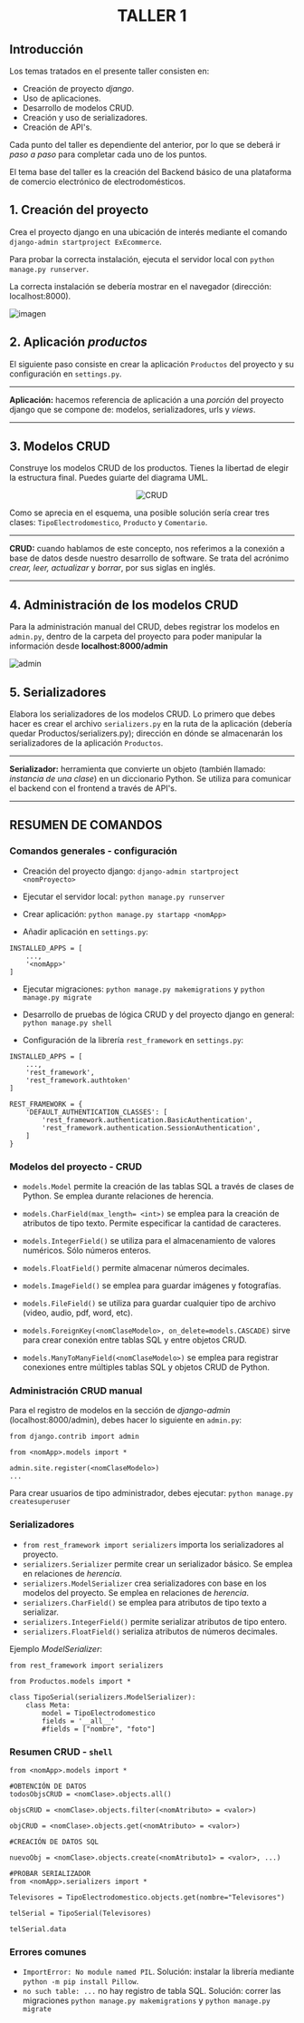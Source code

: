<div align="center">
    <h1>TALLER 1</h1>
</div>

## Introducción

Los temas tratados en el presente taller consisten en:

* Creación de proyecto _django_.
* Uso de aplicaciones.
* Desarrollo de modelos CRUD.
* Creación y uso de serializadores.
* Creación de API's.

Cada punto del taller es dependiente del anterior, por lo que se deberá ir _paso a paso_ para completar cada uno de los puntos.

El tema base del taller es la creación del Backend básico de una plataforma de comercio electrónico de electrodomésticos.

## 1. Creación del proyecto

Crea el proyecto django en una ubicación de interés mediante el comando `django-admin startproject ExEcommerce`.

Para probar la correcta instalación, ejecuta el servidor local con `python manage.py runserver`.

La correcta instalación se debería mostrar en el navegador (dirección: localhost:8000).

![imagen](./Images/django_install.PNG)

## 2. Aplicación _productos_

El siguiente paso consiste en crear la aplicación `Productos` del proyecto y su configuración en `settings.py`.

---

__Aplicación:__ hacemos referencia de aplicación a una _porción_ del proyecto django que se compone de: modelos, serializadores, urls y _views_.

---

## 3. Modelos CRUD

Construye los modelos CRUD de los productos. Tienes la libertad de elegir la estructura final. Puedes guiarte del diagrama UML.

<div align="center">

![CRUD](./Images/UML_CRUD.png)

</div>

Como se aprecia en el esquema, una posible solución sería crear tres clases: `TipoElectrodomestico`, `Producto` y `Comentario`.

---

__CRUD:__ cuando hablamos de este concepto, nos referimos a la conexión a base de datos desde nuestro desarrollo de software. Se trata del acrónimo _crear, leer, actualizar_ y _borrar_, por sus siglas en inglés.

---


## 4. Administración de los modelos CRUD

Para la administración manual del CRUD, debes registrar los modelos en `admin.py`, dentro de la carpeta del proyecto para poder manipular la información desde __localhost:8000/admin__


![admin](./Images/admin.PNG)

## 5. Serializadores

Elabora los serializadores de los modelos CRUD. Lo primero que debes hacer es crear el archivo `serializers.py` en la ruta de la aplicación (debería quedar Productos/serializers.py); dirección en dónde se almacenarán los serializadores de la aplicación `Productos`.



---
__Serializador:__ herramienta que convierte un objeto (también llamado: _instancia de una clase_) en un diccionario Python. Se utiliza para comunicar el backend con el frontend a través de API's.

---

## __RESUMEN DE COMANDOS__

### Comandos generales - configuración

* Creación del proyecto django: `django-admin startproject <nomProyecto>`

* Ejecutar el servidor local: `python manage.py runserver`

* Crear aplicación: `python manage.py startapp <nomApp>`

* Añadir aplicación en `settings.py`:

```
INSTALLED_APPS = [
    ...,
    '<nomApp>'
]
```

* Ejecutar migraciones: `python manage.py makemigrations` y `python manage.py migrate`

* Desarrollo de pruebas de lógica CRUD y del proyecto django en general: `python manage.py shell`

* Configuración de la librería `rest_framework` en `settings.py`:

```
INSTALLED_APPS = [
    ...,
    'rest_framework',
    'rest_framework.authtoken'
]

REST_FRAMEWORK = {
    'DEFAULT_AUTHENTICATION_CLASSES': [
        'rest_framework.authentication.BasicAuthentication',
        'rest_framework.authentication.SessionAuthentication',
    ]
}

```

### Modelos del proyecto - CRUD

* `models.Model` permite la creación de las tablas SQL a través de clases de Python. Se emplea durante relaciones de herencia.

* `models.CharField(max_length= <int>)` se emplea para la creación de atributos de tipo texto. Permite especificar la cantidad de caracteres.

* `models.IntegerField()` se utiliza para el almacenamiento de valores numéricos. Sólo números enteros.

* `models.FloatField()` permite almacenar números decimales.

* `models.ImageField()` se emplea para guardar imágenes y fotografías.

* `models.FileField()` se utiliza para guardar cualquier tipo de archivo (video, audio, pdf, word, etc).

* `models.ForeignKey(<nomClaseModelo>, on_delete=models.CASCADE)` sirve para crear conexión entre tablas SQL y entre objetos CRUD.

* `models.ManyToManyField(<nomClaseModelo>)` se emplea para registrar conexiones entre múltiples tablas SQL y objetos CRUD de Python.

### Administración CRUD manual

Para el registro de modelos en la sección de _django-admin_ (localhost:8000/admin), debes hacer lo siguiente en `admin.py`:

```
from django.contrib import admin

from <nomApp>.models import *

admin.site.register(<nomClaseModelo>)
...

```

Para crear usuarios de tipo administrador, debes ejecutar: `python manage.py createsuperuser`

### Serializadores

* `from rest_framework import serializers` importa los serializadores al proyecto.
* `serializers.Serializer` permite crear un serializador básico. Se emplea en relaciones de _herencia_.
* `serializers.ModelSerializer` crea serializadores con base en los modelos del proyecto. Se emplea en relaciones de _herencia_.
* `serializers.CharField()` se emplea para atributos de tipo texto a serializar.
* `serializers.IntegerField()` permite serializar atributos de tipo entero.
* `serializers.FloatField()` serializa atributos de números decimales.

Ejemplo _ModelSerializer_:

```
from rest_framework import serializers

from Productos.models import *

class TipoSerial(serializers.ModelSerializer):
    class Meta:
        model = TipoElectrodomestico
        fields = '__all__'
        #fields = ["nombre", "foto"]
```

### Resumen CRUD - `shell`

```
from <nomApp>.models import *

#OBTENCIÓN DE DATOS
todosObjsCRUD = <nomClase>.objects.all()

objsCRUD = <nomClase>.objects.filter(<nomAtributo> = <valor>)

objCRUD = <nomClase>.objects.get(<nomAtributo> = <valor>)

#CREACIÓN DE DATOS SQL 

nuevoObj = <nomClase>.objects.create(<nomAtributo1> = <valor>, ...)

#PROBAR SERIALIZADOR
from <nomApp>.serializers import *

Televisores = TipoElectrodomestico.objects.get(nombre="Televisores")

telSerial = TipoSerial(Televisores)

telSerial.data

```

### Errores comunes

* `ImportError: No module named PIL`. Solución: instalar la librería mediante `python -m pip install Pillow`.
* `no such table: ...` no hay registro de tabla SQL. Solución: correr las migraciones `python manage.py makemigrations` y `python manage.py migrate`

